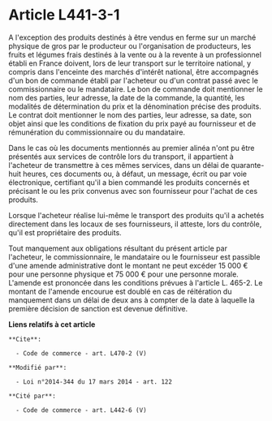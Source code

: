 # Article L441-3-1

A l'exception des produits destinés à être vendus en ferme sur un marché physique de gros par le producteur ou l'organisation
de producteurs, les fruits et légumes frais destinés à la vente ou à la revente à un professionnel établi en France doivent,
lors de leur transport sur le territoire national, y compris dans l'enceinte des marchés d'intérêt national, être accompagnés
d'un bon de commande établi par l'acheteur ou d'un contrat passé avec le commissionnaire ou le mandataire. Le bon de commande
doit mentionner le nom des parties, leur adresse, la date de la commande, la quantité, les modalités de détermination du prix
et la dénomination précise des produits. Le contrat doit mentionner le nom des parties, leur adresse, sa date, son objet
ainsi que les conditions de fixation du prix payé au fournisseur et de rémunération du commissionnaire ou du mandataire. 

Dans le cas où les documents mentionnés au premier alinéa n'ont pu être présentés aux services de contrôle lors du transport,
il appartient à l'acheteur de transmettre à ces mêmes services, dans un délai de quarante-huit heures, ces documents ou, à
défaut, un message, écrit ou par voie électronique, certifiant qu'il a bien commandé les produits concernés et précisant le
ou les prix convenus avec son fournisseur pour l'achat de ces produits. 

Lorsque l'acheteur réalise lui-même le transport des produits qu'il a achetés directement dans les locaux de ses
fournisseurs, il atteste, lors du contrôle, qu'il est propriétaire des produits. 

Tout manquement aux obligations résultant du présent article par l'acheteur, le commissionnaire, le mandataire ou le
fournisseur est passible d'une amende administrative dont le montant ne peut excéder 15 000 € pour une personne physique et
75 000 € pour une personne morale. L'amende est prononcée dans les conditions prévues à l'article L. 465-2. Le montant de
l'amende encourue est doublé en cas de réitération du manquement dans un délai de deux ans à compter de la date à laquelle la
première décision de sanction est devenue définitive.

**Liens relatifs à cet article**

	**Cite**:

	  - Code de commerce - art. L470-2 (V)

	**Modifié par**:

	  - Loi n°2014-344 du 17 mars 2014 - art. 122

	**Cité par**:

	  - Code de commerce - art. L442-6 (V)
